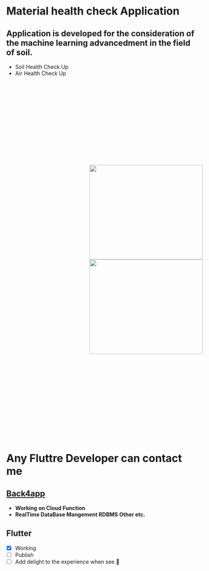 # Material health check Application

 ## Application is developed for the consideration of the machine learning advancedment in the field of soil.

- Soil Health Check Up
- Air Health Check Up
<!-- ![soil](https://d2r55xnwy6nx47.cloudfront.net/uploads/2021/07/Soil2880x1620_Lede.jpg) -->
<div style='display:inline-block; padding:20px; margin:200px'>
  <img src='https://d2r55xnwy6nx47.cloudfront.net/uploads/2021/07/Soil2880x1620_Lede.jpg' width='300px' height='250px'>
    <img src='https://ec.europa.eu/environment/air/quality/legislation/images/air.jpg' width='300px' height='250'>
  </div>
<br>


 #   Any Fluttre Developer can contact me <br>
 ##  [Back4app](www.back4app.com)
  - **Working on Cloud Function**
  - **RealTime DataBase Mangement RDBMS**
  **Other etc.**
 ##  Flutter
 
- [x] Working
- [ ] Publish
- [ ] Add delight to the experience when see :tada:
